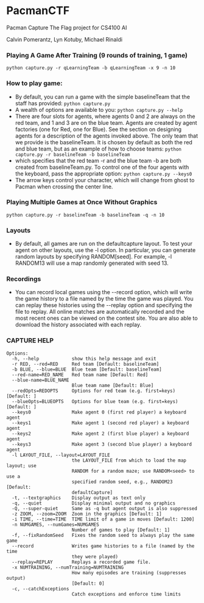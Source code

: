 # PacmanCTF
Pacman Capture The Flag project for CS4100 AI

Calvin Pomerantz, Lyn Kotuby, Michael Rinaldi

### Playing A Game After Training (9 rounds of training, 1 game)
```python capture.py -r qLearningTeam -b qLearningTeam -x 9 -n 10```

### How to play game:
- By default, you can run a game with the simple baselineTeam that the staff has provided:
```python capture.py```
- A wealth of options are available to you:
```python capture.py --help```
- There are four slots for agents, where agents 0 and 2 are always on the red team, and 1 and 3 are on the blue team. Agents are created by agent factories (one for Red, one for Blue). See the section on designing agents for a description of the agents invoked above. The only team that we provide is the baselineTeam. It is chosen by default as both the red and blue team, but as an example of how to choose teams:
```python capture.py -r baselineTeam -b baselineTeam```
- which specifies that the red team -r and the blue team -b are both created from baselineTeam.py. To control one of the four agents with the keyboard, pass the appropriate option:
```python capture.py --keys0```
- The arrow keys control your character, which will change from ghost to Pacman when crossing the center line.

### Playing Multiple Games at Once Without Graphics
```python capture.py -r baselineTeam -b baselineTeam -q -n 10```

### Layouts
- By default, all games are run on the defaultcapture layout. To test your agent on other layouts, use the -l option. In particular, you can generate random layouts by specifying RANDOM[seed]. For example, -l RANDOM13 will use a map randomly generated with seed 13.

### Recordings
- You can record local games using the --record option, which will write the game history to a file named by the time the game was played. You can replay these histories using the --replay option and specifying the file to replay. All online matches are automatically recorded and the most recent ones can be viewed on the contest site. You are also able to download the history associated with each replay.

### CAPTURE HELP
```
Options:
  -h, --help            show this help message and exit
  -r RED, --red=RED     Red team [Default: baselineTeam]
  -b BLUE, --blue=BLUE  Blue team [Default: baselineTeam]
  --red-name=RED_NAME   Red team name [Default: Red]
  --blue-name=BLUE_NAME
                        Blue team name [Default: Blue]
  --redOpts=REDOPTS     Options for red team (e.g. first=keys) [Default: ]
  --blueOpts=BLUEOPTS   Options for blue team (e.g. first=keys) [Default: ]
  --keys0               Make agent 0 (first red player) a keyboard agent
  --keys1               Make agent 1 (second red player) a keyboard agent
  --keys2               Make agent 2 (first blue player) a keyboard agent
  --keys3               Make agent 3 (second blue player) a keyboard agent
  -l LAYOUT_FILE, --layout=LAYOUT_FILE
                        the LAYOUT_FILE from which to load the map layout; use
                        RANDOM for a random maze; use RANDOM<seed> to use a
                        specified random seed, e.g., RANDOM23 [Default:
                        defaultCapture]
  -t, --textgraphics    Display output as text only
  -q, --quiet           Display minimal output and no graphics
  -Q, --super-quiet     Same as -q but agent output is also suppressed
  -z ZOOM, --zoom=ZOOM  Zoom in the graphics [Default: 1]
  -i TIME, --time=TIME  TIME limit of a game in moves [Default: 1200]
  -n NUMGAMES, --numGames=NUMGAMES
                        Number of games to play [Default: 1]
  -f, --fixRandomSeed   Fixes the random seed to always play the same game
  --record              Writes game histories to a file (named by the time
                        they were played)
  --replay=REPLAY       Replays a recorded game file.
  -x NUMTRAINING, --numTraining=NUMTRAINING
                        How many episodes are training (suppresses output)
                        [Default: 0]
  -c, --catchExceptions
                        Catch exceptions and enforce time limits
```